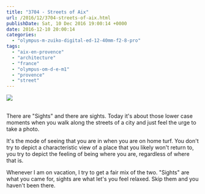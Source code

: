 ```yaml
---
title: "3704 - Streets of Aix"
url: /2016/12/3704-streets-of-aix.html
publishDate: Sat, 10 Dec 2016 19:00:14 +0000
date: 2016-12-10 20:00:14
categories: 
  - "olympus-m-zuiko-digital-ed-12-40mm-f2-8-pro"
tags: 
  - "aix-en-provence"
  - "architecture"
  - "france"
  - "olympus-om-d-e-m1"
  - "provence"
  - "street"
---
```

<div class="container">
<div class="center"><a target="_blank" href="https://d25zfm9zpd7gm5.cloudfront.net/1200x1200/2016/20160625_120500_lr.jpg"><img class="webfeedsFeaturedVisual" src="https://d25zfm9zpd7gm5.cloudfront.net/0600x0600/2016/20160625_120500_lr.jpg" /></a></div>
</div>
<br />

There are "Sights" and there are sights. Today it's about those lower case moments when you walk along the streets of a city and just feel the urge to take a photo.

<a target="_blank" href="https://d25zfm9zpd7gm5.cloudfront.net/1200x1200/2016/20160625_174756_lr.jpg"><img style="margin: 0pt 10px 0pt 0px; float: left;" src="https://d25zfm9zpd7gm5.cloudfront.net/0150x0150/2016/20160625_174756_lr.jpg" alt="" border="0" /></a> It's the mode of seeing that you are in when you are on home turf. You don't try to depict a characteristic view of a place that you likely won't return to, you try to depict the feeling of being where you are, regardless of where that is.

Whenever I am on vacation, I try to get a fair mix of the two. "Sights" are what you came for, sights are what let's you feel relaxed. Skip them and you haven't been there.
